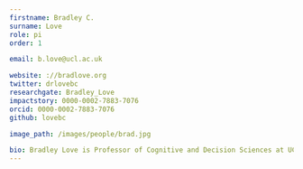 ```yaml
---
firstname: Bradley C.
surname: Love
role: pi
order: 1

email: b.love@ucl.ac.uk

website: ://bradlove.org
twitter: drlovebc
researchgate: Bradley_Love
impactstory: 0000-0002-7883-7076
orcid: 0000-0002-7883-7076
github: lovebc

image_path: /images/people/brad.jpg

bio: Bradley Love is Professor of Cognitive and Decision Sciences at UCL. He integrates approaches from Experimental Psychology, Machine Learning, and Neuroscience to understand the mechanisms supporting human learning and decision making.
---
```

